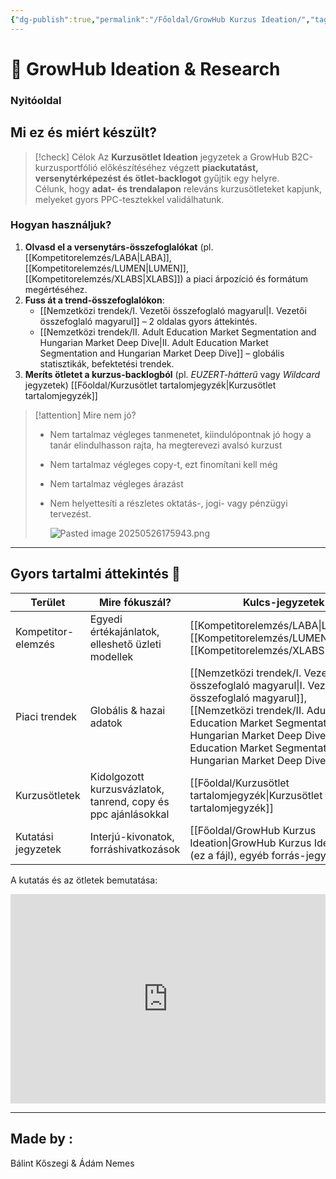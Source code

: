 ```yaml
---
{"dg-publish":true,"permalink":"/Főoldal/GrowHub Kurzus Ideation/","tags":["gardenEntry"],"dgShowBacklinks":true,"dgShowLocalGraph":true,"dgEnableSearch":true,"dgShowTags":true}
---
```


# 🌱 GrowHub Ideation & Research
### Nyitóoldal

## Mi ez és miért készült?

> [!check] Célok
> Az **Kurzusötlet Ideation** jegyzetek a GrowHub B2C-kurzusportfólió előkészítéséhez végzett **piackutatást, versenytérképezést és ötlet-backlogot** gyűjtik egy helyre.  
> Célunk, hogy **adat- és trendalapon** releváns kurzusötleteket kapjunk, melyeket gyors PPC-tesztekkel validálhatunk.


### Hogyan használjuk?

1. **Olvasd el a versenytárs-összefoglalókat** (pl. [[Kompetitorelemzés/LABA\|LABA]], [[Kompetitorelemzés/LUMEN\|LUMEN]], [[Kompetitorelemzés/XLABS\|XLABS]]) a piaci árpozíció és formátum megértéséhez.  
2. **Fuss át a trend-összefoglalókon**:  
   - [[Nemzetközi trendek/I. Vezetői összefoglaló magyarul\|I. Vezetői összefoglaló magyarul]] – 2 oldalas gyors áttekintés.  
   - [[Nemzetközi trendek/II. Adult Education Market Segmentation and Hungarian Market Deep Dive\|II. Adult Education Market Segmentation and Hungarian Market Deep Dive]] – globális statisztikák, befektetési trendek.   
1. **Meríts ötletet a kurzus-backlogból** (pl. *EUZERT-hátterű* vagy *Wildcard* jegyzetek) [[Főoldal/Kurzusötlet tartalomjegyzék\|Kurzusötlet tartalomjegyzék]]



> [!attention] Mire nem jó?
>  - Nem tartalmaz végleges tanmenetet, kiindulópontnak jó hogy a tanár elindulhasson rajta, ha megterevezi avalsó kurzust
>  - Nem tartalmaz végleges copy-t, ezt finomítani kell még
 > - Nem tartalmaz végleges árazást
>  - Nem helyettesíti a részletes oktatás-, jogi- vagy pénzügyi tervezést.
>    
>    ![Pasted image 20250526175943.png](/img/user/Pasted%20image%2020250526175943.png)
 


---

## Gyors tartalmi áttekintés 📑
| Terület            | Mire fókuszál?                                                | Kulcs-jegyzetek                                                                                                      |
| ------------------ | ------------------------------------------------------------- | -------------------------------------------------------------------------------------------------------------------- |
| Kompetitor-elemzés | Egyedi értékajánlatok, elleshető üzleti modellek              | [[Kompetitorelemzés/LABA\|LABA]], [[Kompetitorelemzés/LUMEN\|LUMEN]], [[Kompetitorelemzés/XLABS\|XLABS]]                                                                                       |
| Piaci trendek      | Globális & hazai adatok                                       | [[Nemzetközi trendek/I. Vezetői összefoglaló magyarul\|I. Vezetői összefoglaló magyarul]], <br>[[Nemzetközi trendek/II. Adult Education Market Segmentation and Hungarian Market Deep Dive\|II. Adult Education Market Segmentation and Hungarian Market Deep Dive]] |
| Kurzusötletek      | Kidolgozott kurzusvázlatok, tanrend, copy és ppc ajánlásokkal | [[Főoldal/Kurzusötlet tartalomjegyzék\|Kurzusötlet tartalomjegyzék]]                                                                                      |
| Kutatási jegyzetek | Interjú-kivonatok, forráshivatkozások                         | [[Főoldal/GrowHub Kurzus Ideation\|GrowHub Kurzus Ideation]] (ez a fájl), egyéb forrás-jegyzetek                                                      |
A kutatás és az ötletek bemutatása:

<div style="position: relative; padding-bottom: 66.54343807763401%; height: 0;"><iframe src="https://www.loom.com/embed/354e566f4b934cb8960b156f12b9c2f7?sid=b77b036e-b620-4049-9c62-495576932720" frameborder="0" webkitallowfullscreen mozallowfullscreen allowfullscreen style="position: absolute; top: 0; left: 0; width: 100%; height: 100%;"></iframe></div>

____
## Made by : 
Bálint Kőszegi & Ádám Nemes 